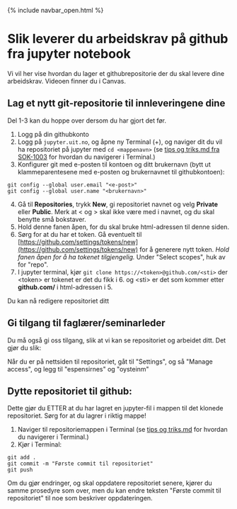 {% include navbar_open.html %}

# Slik leverer du arbeidskrav på github fra jupyter notebook

Vi vil her vise hvordan du lager et githubrepositorie der du skal levere dine arbeidskrav. Videoen finner du i Canvas.

## Lag et nytt git-repositorie til innleveringene dine

Del 1-3 kan du hoppe over dersom du har gjort det før.

1. Logg på din githubkonto
2. Logg på `jupyter.uit.no`, og åpne ny Terminal (+), og naviger dit du vil ha repositoriet på jupyter med `cd <mappenavn>` (se [tips og triks.md fra SOK-1003](https://github.com/uit-sok-1003-h21/notebooks/blob/main/tips_og_triks.md) for hvordan du navigerer i Terminal.) 
3. Konfigurer git med e-posten til kontoen og ditt brukernavn (bytt ut klammeparentesene med e-posten og brukernavnet til githubkontoen):
```
git config --global user.email "<e-post>"
git config --global user.name "<brukernavn>"
```

4. Gå til **Repositories**, trykk **New**, gi repositoriet navnet <sok-1005-v22> og velg **Private** eller **Public**. Merk at < og > skal ikke være med i navnet, og du skal benytte små bokstaver.
5. Hold denne fanen åpen, for du skal bruke html-adressen til denne siden.
6. Sørg for at du har et token. Gå eventuelt til [https://github.com/settings/tokens/new](https://github.com/settings/tokens/new) for å generere nytt token. *Hold fanen åpen for å ha tokenet tilgjengelig.* Under "Select scopes", huk av for "repo".
7. I jupyter terminal, kjør `git clone https://<token>@github.com/<sti>` der \<token\> er tokenet er det du fikk i 6. og \<sti\> er det som kommer etter **github.com/**  i html-adressen i 5.

Du kan nå redigere repositoriet ditt
 
## Gi tilgang til faglærer/seminarleder
Du må også gi oss tilgang, slik at vi kan se repositoriet og arbeidet ditt. Det gjør du slik:

Når du er på nettsiden til repositoriet, gåt til "Settings", og så "Manage access", og legg til "espensirnes" og "oysteinm"
 
## Dytte repositoriet til github:
Dette gjør du ETTER at du har lagret en jupyter-fil i mappen til det klonede repositoriet. Sørg for at du lagrer i riktig mappe!

1. Naviger til repositoriemappen i Terminal (se [tips og triks.md](https://github.com/uit-sok-1003-h21/notebooks/blob/main/tips_og_triks.md) for hvordan du navigerer i Terminal.) 
2. Kjør i Terminal:
```
git add .
git commit -m "Første commit til repositoriet"
git push 
```
Om du gjør endringer, og skal oppdatere repositoriet senere, kjører du samme prosedyre som over, men du kan endre teksten "Første commit til repositoriet" til noe som beskriver oppdateringen.  

 
